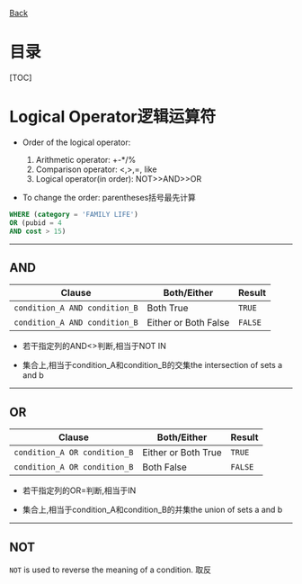 [Back](../../index.md)

# 目录
[TOC]

# Logical Operator逻辑运算符

- Order of the logical operator:
    1. Arithmetic operator: +-*/%
    2. Comparison operator: <,>,=, like
    3. Logical operator(in order): NOT>>AND>>OR

- To change the order: parentheses括号最先计算

```sql
WHERE (category = 'FAMILY LIFE')
OR (pubid = 4
AND cost > 15)

```

***

## AND

|Clause|Both/Either|Result|
|---|---|---|
|`condition_A AND condition_B`|Both True|`TRUE`|
|`condition_A AND condition_B`|Either or Both False|`FALSE`|

- 若干指定列的AND<>判断,相当于NOT IN

- 集合上,相当于condition_A和condition_B的交集the intersection of sets a and b

***

## OR

|Clause|Both/Either|Result|
|---|---|---|
|`condition_A OR condition_B`|Either or Both True|`TRUE`|
|`condition_A OR condition_B`|Both False|`FALSE`|

- 若干指定列的OR=判断,相当于IN

- 集合上,相当于condition_A和condition_B的并集the union of sets a and b

***

## NOT

`NOT` is used to reverse the meaning of a condition.
取反


